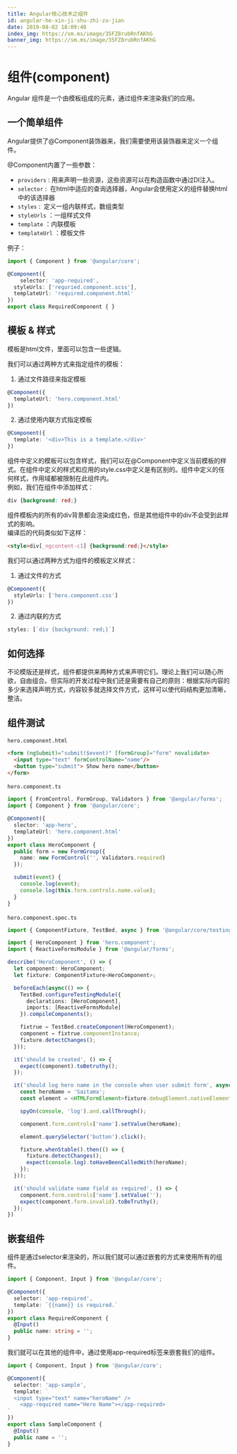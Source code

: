 ```yaml
---
title: Angular核心技术之组件
id: angular-he-xin-ji-shu-zhi-zu-jian
date: 2019-08-02 18:09:40
index_img: https://sm.ms/image/35FZ8rubRnfAKhG
banner_img: https://sm.ms/image/35FZ8rubRnfAKhG
---
```


# 组件(component)

Angular 组件是一个由模板组成的元素，通过组件来渲染我们的应用。

<a name="FEhYx"></a>
## 一个简单组件
Angular提供了@Component装饰器来，我们需要使用该装饰器来定义一个组件。

@Component内置了一些参数：

- `providers` : 用来声明一些资源，这些资源可以在构造函数中通过DI注入。
- `selector` :  在html中适应的查询选择器，Angular会使用定义的组件替换html中的该选择器
- `styles` :  定义一组内联样式，数组类型
- `styleUrls` ：一组样式文件
- `template` ：内联模板
- `templateUrl` ：模板文件

例子：

```typescript
import { Component } from '@angular/core';

@Component({
	selector: 'app-required',
  styleUrls: ['requried.component.scss'],
  templateUrl: 'required.component.html'
})
export class RequiredComponent { }
```

<a name="wtq6O"></a>
## 模板 & 样式
模板是html文件，里面可以包含一些逻辑。

我们可以通过两种方式来指定组件的模板：

1. 通过文件路径来指定模板

```typescript
@Component({
  templateUrl: 'hero.component.html'
})
```

2. 通过使用内联方式指定模板

```typescript
@Component({
  template: '<div>This is a template.</div>'
})
```

组件中定义的模板可以包含样式，我们可以在@Component中定义当前模板的样式。在组件中定义的样式和应用的style.css中定义是有区别的。组件中定义的任何样式，作用域都被限制在此组件内。<br />例如，我们在组件中添加样式：

```css
div {background: red;}
```

组件模板内的所有的div背景都会渲染成红色，但是其他组件中的div不会受到此样式的影响。<br />编译后的代码类似如下这样：

```html
<style>div[_ngcontent-c1] {background:red;}</style>
```

我们可以通过两种方式为组件的模板定义样式：

1. 通过文件的方式

```typescript
@Component({
  styleUrls: ['hero.component.css']
})
```


2. 通过内联的方式

```typescript
styles: [`div {background: red;}`]
```

<a name="kG6AR"></a>
## 如何选择
不论模版还是样式，组件都提供来两种方式来声明它们。理论上我们可以随心所欲，自由组合。但实际的开发过程中我们还是需要有自己的原则：根据实际内容的多少来选择声明方式，内容较多就选择文件方式，这样可以使代码结构更加清晰，整洁。

<a name="H1L5Y"></a>
## 组件测试
`hero.component.html` 

```html
<form (ngSubmit)="submit($event)" [formGroup]="form" novalidate>
  <input type="text" formControlName="name"/>
  <button type="submit"> Show hero name</button>
</form>
```

`hero.component.ts` 

```typescript
import { FromControl, FormGroup, Validators } from '@angular/forms';
import { Component } from '@angular/core';

@Component({
  slector: 'app-hero',
  templateUrl: 'hero.component.html'
})
export class HeroComponent {
  public form = new FormGroup({
    name: new FormControl('', Validators.required)
  });

  submit(event) {
    console.log(event);
    console.log(this.form.controls.name.value);
  }
}
```

`hero.component.spec.ts` 

```typescript
import { ComponentFixture, TestBed, async } from '@angular/core/testing';

import { HeroComponent } from 'hero.component';
import { ReactiveFormsModule } from '@angular/forms';

describe('HeroComponent', () => {
  let component: HeroComponent;
  let fixture: ComponentFixture<HeroComponent>;

  beforeEach(async(() => {
    TestBed.configureTestingModule({
      declarations: [HeroComponent],
      imports: [ReactiveFormsModule]
    }).compileComponents();

    fixtrue = TestBed.createComponent(HeroComponent);
    component = fixtrue.componentInstance;
    fixture.detectChanges();
  }));

  it('should be created', () => {
    expect(component).toBetruthy();
  });

  it('should log hero name in the console when user submit form', async(() => {
    const heroName = 'Saitama';
    const element = <HTMLFormElement>fixture.debugElement.nativeElement.querySelector('form');

    spyOn(console, 'log').and.callThrough();

    component.form.controls['name'].setValue(heroName);

    element.querySelector('button').click();

    fixture.whenStable().then(() => {
      fixture.detectChanges();
      expect(console.log).toHaveBeenCalledWith(heroName);
    });
  }));

  it('should validate name field as required', () => {
    component.form.controls['name'].setValue('');
    expect(component.form.invalid).toBeTruthy();
  });
})
```

<a name="RVpq8"></a>
## 嵌套组件
组件是通过selector来渲染的，所以我们就可以通过嵌套的方式来使用所有的组件。

```typescript
import { Component, Input } from '@angular/core';

@Component({
  selector: 'app-required',
  template: `{{name}} is required.`
})
export class RequiredComponent {
  @Input()
  public name: string = '';
}
```
我们就可以在其他的组件中，通过使用app-required标签来嵌套我们的组件。

```typescript
import { Component, Input } from '@angular/core';

@Component({
  selector: 'app-sample',
  template: `
  <input type="text" name="heroName" />
	<app-required name="Hero Name"></app-required>
`
})
export class SampleComponent {
  @Input()
  public name = '';
}
```
